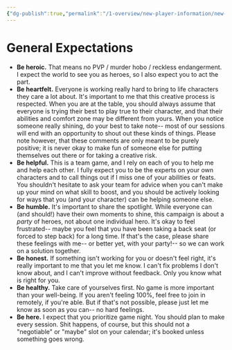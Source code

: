 ```yaml
---
{"dg-publish":true,"permalink":"/1-overview/new-player-information/new-player-information/"}
---
```


# General Expectations

- **Be heroic.** That means no PVP / murder hobo / reckless endangerment. I expect the world to see you as heroes, so I also expect you to act the part.
- **Be heartfelt.** Everyone is working really hard to bring to life characters they care a lot about. It's important to me that this creative process is respected. When you are at the table, you should always assume that everyone is trying their best to play true to their character, and that their abilities and comfort zone may be different from yours. When you notice someone really shining, do your best to take note-- most of our sessions will end with an opportunity to shout out these kinds of things. Please note however, that these comments are only meant to be purely positive; it is never okay to make fun of someone else for putting themselves out there or for taking a creative risk. 
- **Be helpful.** This is a team game, and I rely on each of you to help me and help each other. I fully expect you to be the experts on your own characters and to call things out if I miss one of your abilities or feats. You shouldn't hesitate to ask your team for advice when you can't make up your mind on what skill to boost, and you should be actively looking for ways that you (and your character) can be helping someone else. 
- **Be humble.** It's important to share the spotlight. While everyone can (and should!) have their own moments to shine, this campaign is about a *party* of heroes, not about one individual hero. It's okay to feel frustrated-- maybe you feel that you have been taking a back seat (or forced to step back) for a long time. If that's the case, please share these feelings with me-- or better yet, with your party!-- so we can work on a solution together. 
- **Be honest.** If something isn't working for you or doesn't feel right, it's really important to me that you let me know. I can't fix problems I don't know about, and I can't improve without feedback. Only you know what is right for you. 
- **Be healthy.** Take care of yourselves first. No game is more important than your well-being. If you aren't feeling 100%, feel free to join in remotely, if you're able. But if that's not possible, please just let me know as soon as you can-- no hard feelings. 
- **Be here.** I expect that you prioritize game night. You should plan to make every session. Shit happens, of course, but this should not a "negotiable" or "maybe" slot on your calendar; it's booked unless something goes wrong.